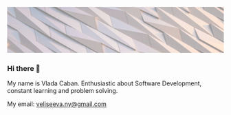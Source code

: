 ![background](readme-background.jpg)

### Hi there 👋

My name is Vlada Caban. Enthusiastic about Software Development, constant learning and problem solving.

My email: veliseeva.ny@gmail.com

<!--
**vlada-caban/vlada-caban** is a ✨ _special_ ✨ repository because its `README.md` (this file) appears on your GitHub profile.

Here are some ideas to get you started:

- 🔭 I’m currently working on ...
- 🌱 I’m currently learning ...
- 👯 I’m looking to collaborate on ...
- 🤔 I’m looking for help with ...
- 💬 Ask me about ...
- 📫 How to reach me: ...
- 😄 Pronouns: ...
- ⚡ Fun fact: ...
-->
